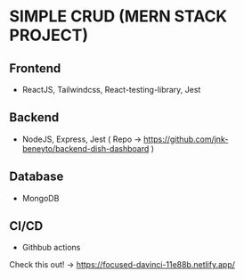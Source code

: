 # SIMPLE CRUD (MERN STACK PROJECT)

## Frontend
- ReactJS, Tailwindcss, React-testing-library, Jest

## Backend
- NodeJS, Express, Jest ( Repo -> https://github.com/jnk-beneyto/backend-dish-dashboard )

## Database
- MongoDB

## CI/CD
- Githbub actions

Check this out! -> https://focused-davinci-11e88b.netlify.app/
